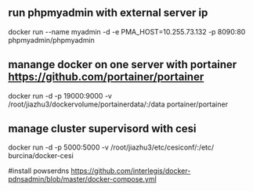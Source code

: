 ## run phpmyadmin with external server ip 
docker run --name myadmin -d -e PMA_HOST=10.255.73.132 -p 8090:80    phpmyadmin/phpmyadmin



##  manange docker on one server  with  portainer https://github.com/portainer/portainer
docker run -d -p 19000:9000 -v /root/jiazhu3/dockervolume/portainerdata/:/data portainer/portainer


##  manage  cluster supervisord with cesi
docker run -d -p 5000:5000 -v /root/jiazhu3/etc/cesiconf/:/etc/ burcina/docker-cesi

#install powserdns
https://github.com/interlegis/docker-pdnsadmin/blob/master/docker-compose.yml
